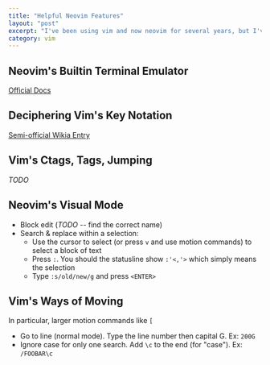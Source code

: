 ```yaml
---
title: "Helpful Neovim Features"
layout: "post"
excerpt: "I've been using vim and now neovim for several years, but I've never felt like I was taking full advantage of even the basic feature set. Here's my attempt to learn and record some really useful features of (neo)vim that I should have picked ages ago."
category: vim
---
```


## Neovim's Builtin Terminal Emulator

[Official Docs](https://neovim.io/doc/user/nvim_terminal_emulator.html)

## Deciphering Vim's Key Notation

[Semi-official Wikia Entry](http://vim.wikia.com/wiki/Mapping_keys_in_Vim_-_Tutorial_(Part_2)#Key_notation)

## Vim's Ctags, Tags, Jumping

_TODO_

## Neovim's Visual Mode

 * Block edit (_TODO_ -- find the correct name)
 * Search & replace within a selection:
   * Use the cursor to select (or press `v` and use motion commands) to select a block of text
   * Press `:`. You should the statusline show `:'<,'>` which simply means the selection
   * Type `:s/old/new/g` and press `<ENTER>`

## Vim's Ways of Moving

In particular, larger motion commands like `[`

 * Go to line (normal mode). Type the line number then capital G. Ex: `200G`
 * Ignore case for only one search. Add `\c` to the end (for "case"). Ex: `/FOOBAR\c`
